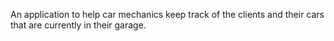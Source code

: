 An application to help car mechanics keep track of the clients and their cars that are currently in their garage.
